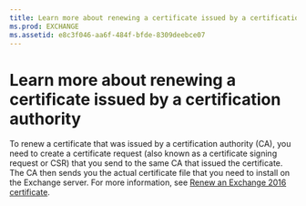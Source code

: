 ```yaml
---
title: Learn more about renewing a certificate issued by a certification authority
ms.prod: EXCHANGE
ms.assetid: e8c3f046-aa6f-484f-bfde-8309deebce07
---
```



# Learn more about renewing a certificate issued by a certification authority

To renew a certificate that was issued by a certification authority (CA), you need to create a certificate request (also known as a certificate signing request or CSR) that you send to the same CA that issued the certificate. The CA then sends you the actual certificate file that you need to install on the Exchange server. For more information, see  [Renew an Exchange 2016 certificate](renew-an-exchange-2016-certificate.md).
  
    
    


